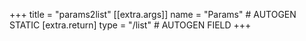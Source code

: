 +++
title = "params2list"
[[extra.args]]
name = "Params" # AUTOGEN STATIC
[extra.return]
type = "/list" # AUTOGEN FIELD
+++